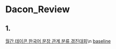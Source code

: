 # Dacon_Review

## 1.
[월간 데이콘 한국어 문장 관계 분류 경진대회](https://dacon.io/competitions/official/235875/overview/description)\n
    [baseline](https://dacon.io/competitions/official/235875/codeshare/4279?page=1&dtype=recent)
